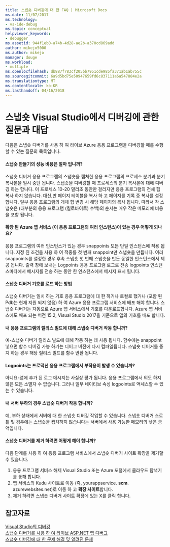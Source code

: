 ```yaml
---
title: 스냅숏 디버깅에 대 한 FAQ | Microsoft Docs
ms.date: 11/07/2017
ms.technology:
- vs-ide-debug
ms.topic: conceptual
helpviewer_keywords:
- debugger
ms.assetid: 944f1eb0-a74b-4d28-ae2b-a370cd869add
author: mikejo5000
ms.author: mikejo
manager: douge
ms.workload:
- multiple
ms.openlocfilehash: db887f783cf205bb7951cde985fa371ab1ab755c
ms.sourcegitcommit: 6a9d5bd75e50947659fd6c837111a6a547884e2a
ms.translationtype: MT
ms.contentlocale: ko-KR
ms.lasthandoff: 04/16/2018
---
```

# <a name="frequently-asked-questions-for-snapshot-debugging-in-visual-studio"></a>스냅숏 Visual Studio에서 디버깅에 관한 질문과 대답

다음은 스냅숏 디버거를 사용 하 여 라이브 Azure 응용 프로그램을 디버깅할 때를 수행할 수 있는 질문의 목록입니다.

#### <a name="what-is-the-performance-cost-of-taking-a-snapshot"></a>스냅숏 만들기의 성능 비용은 얼마 입니까?

스냅숏 디버거 응용 프로그램의 스냅숏을 캡처한 응용 프로그램의 프로세스 분기과 분기 복사본을 일시 중단 됩니다. 스냅숏을 디버깅할 때 프로세스의 분기 복사본에 대해 디버깅 하는 합니다. 이 프로세스 10-20 밀리초 동안만 걸리지만 응용 프로그램의 전체 힙 복사 하지 않습니다. 대신,만 페이지 테이블을 복사 하 고 페이지를 기록 중 복사를 설정 합니다. 일부 응용 프로그램의 개체 힙 변경 시 해당 페이지의 복사 됩니다. 따라서 각 스냅숏은 (대부분의 응용 프로그램 (킬로바이트) 수백)의 순서는 매우 작은 메모리에 비용을 포함 됩니다. 

#### <a name="what-happens-if-i-have-a-scaled-out-azure-app-service-multiple-instances-of-my-app"></a>확장 된 Azure 앱 서비스 (이 응용 프로그램의 여러 인스턴스)이 있는 경우 어떻게 되나요?

응용 프로그램의 여러 인스턴스가 있는 경우 snappoints 모든 단일 인스턴스에 적용 됩니다. 지정 된 조건을 사용 하 여 적중를 첫 번째 snappoint만 스냅숏을 만듭니다. 여러 snappoints를 설정한 경우 후속 스냅숏 첫 번째 스냅숏을 만든 동일한 인스턴스에서 제공 됩니다. 출력 창에 보내는 Logpoints 응용 프로그램 로그로 전송 logpoints 인스턴스마다에서 메시지를 전송 하는 동안 한 인스턴스에서 메시지 표시 됩니다. 

#### <a name="how-does-the-snapshot-debugger-load-symbols"></a>스냅숏 디버거 기호를 로드 하는 방법

스냅숏 디버거는 일치 하는 기호 응용 프로그램에 대 한 하거나 로컬로 했거나 (포함 된 Pdb는 현재 지원 되지 않음) 하 여 Azure 응용 프로그램 서비스에 배포 해야 합니다. 스냅숏 디버거는 자동으로 Azure 앱 서비스에서 기호를 다운로드합니다. Azure 앱 서비스에도 배포 되는 버전 15.2, Visual Studio 2017을 기준으로 앱의 기호를 배포 합니다.

#### <a name="does-the-snapshot-debugger-work-against-release-builds-of-my-application"></a>내 응용 프로그램의 릴리스 빌드에 대해 스냅숏 디버거 작동 합니까?

예-스냅숏 디버거 릴리스 빌드에 대해 작동 하는 데 사용 됩니다. 함수에는 snappoint 넣으면 함수 디버깅 가능 하기는 디버그 버전에 다시 컴파일됩니다. 스냅숏 디버거를 중지 하는 경우 해당 릴리스 빌드를 함수 반환 됩니다. 

#### <a name="can-logpoints-cause-side-effects-in-my-production-application"></a>Logpoints는 프로덕션 응용 프로그램에서 부작용이 발생 수 있습니까?

아니요-앱에 추가 된 로그 메시지는 사실상 평가 됩니다. 응용 프로그램에서 의도 하지 않은 모든 소멸자 수 없습니다. 그러나 일부 네이티브 속성 logpoints로 액세스할 수 있는 수 있습니다. 

#### <a name="does-the-snapshot-debugger-work-if-my-server-is-under-load"></a>내 서버 부하의 경우 스냅숏 디버거 작동 합니까?

예, 부하 상태에서 서버에 대 한 스냅숏 디버깅 작업할 수 있습니다. 스냅숏 디버거 스로틀 및 경우에는 스냅숏을 캡처하지 않습니다는 서버에서 사용 가능한 메모리의 낮은 금액입니다.

#### <a name="how-do-i-uninstall-the-snapshot-debugger"></a>스냅숏 디버거를 제거 하려면 어떻게 해야 합니까?

다음 단계를 사용 하 여 응용 프로그램 서비스에서 스냅숏 디버거 사이트 확장을 제거할 수 있습니다.

1. 응용 프로그램 서비스 해제 Visual Studio 또는 Azure 포털에서 클라우드 탐색기를 통해 합니다.
1. 앱 서비스의 Kudu 사이트로 이동 (즉, yourappservice. **scm**. azurewebsites.net)로 이동 하 고 **확장 사이트**합니다.
1. 제거 하려면 스냅숏 디버거 사이트 확장에 있는 X를 클릭 합니다.

## <a name="see-also"></a>참고자료

[Visual Studio의 디버깅](../debugger/index.md)  
[스냅숏 디버거를 사용 하 여 라이브 ASP.NET 앱 디버그](../debugger/debug-live-azure-applications.md)  
[스냅숏 디버깅에 대 한 문제 해결 및 알려진 문제](../debugger/debug-live-azure-apps-troubleshooting.md)

